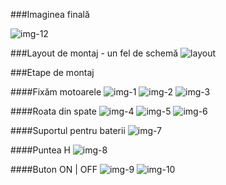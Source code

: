 
###Imaginea finală

![img-12](img/img_12.jpg)

###Layout de montaj - un fel de schemă
![layout](img/Layout.png)


###Etape de montaj

####Fixăm motoarele
![img-1](img/img_1.jpg)
![img-2](img/img_2.jpg)
![img-3](img/img_3.jpg)

####Roata din spate
![img-4](img/img_4.jpg)
![img-5](img/img_5.jpg)
![img-6](img/img_6.jpg)

####Suportul pentru baterii
![img-7](img/img_7.jpg)

####Puntea H
![img-8](img/img_8.jpg)

####Buton ON | OFF
![img-9](img/img_9.jpg)
![img-10](img/img_10.jpg)

